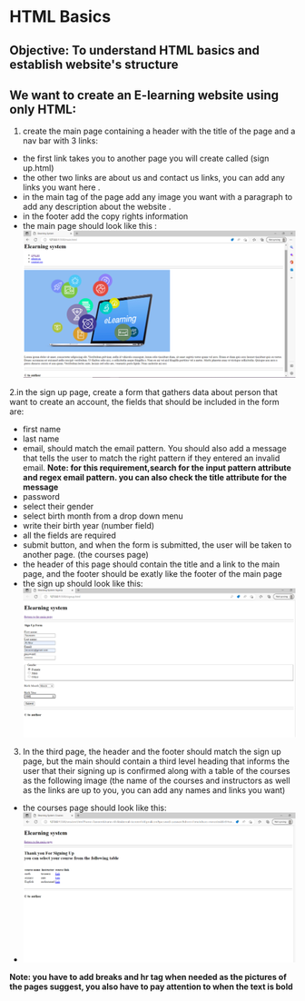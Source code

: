 # HTML Basics

## Objective: To understand HTML basics and establish website's structure

## We want to create an E-learning website using only HTML:

1. create the main page containing a header  with the title of the page and a nav bar with 3 links:
-  the first link takes you to another page you will create called (sign up.html)
-  the other two links are about us and contact us links, you can add any links you want here .
- in the main tag of the page add any image you want with a paragraph to add any description about the website .
- in the footer add the copy rights information
- the main page should look like this :
![main page](img\main.png) 

2.in the sign up page, create a form that gathers data about person that want to create an account, the fields that should be included in the form are:
- first name
- last name
- email, should match the email pattern. You should also add a message that tells the user to match the right pattern if they entered an invalid email.
**Note: for this requirement,search for the input pattern attribute and regex email pattern. you can also check the title attribute for the message**
- password
- select their gender 
- select birth month from a drop down menu
- write their birth year (number field)
- all the fields are required
- submit button, and when the form is submitted, the user will be taken to another page. (the courses page)
- the header of this page should contain the title and a link to the main page, and the footer should be exatly like the footer of the main page
- the sign up should look like this:
![sign up page](img\Signup.png)
3. In the third page, the header and the footer should match the sign up page, but the main should contain a third level heading that informs the user that their signing up is confirmed along with a table of the courses as the following image (the name of the courses and instructors as well as the links are up to you, you can add any names and links you want)
- the courses page should look like this:
- ![courses page](img\Onsubmit.png)

**Note: you have to add breaks and hr tag when needed as the pictures of the pages suggest, you also have to pay attention to when the text is bold**
